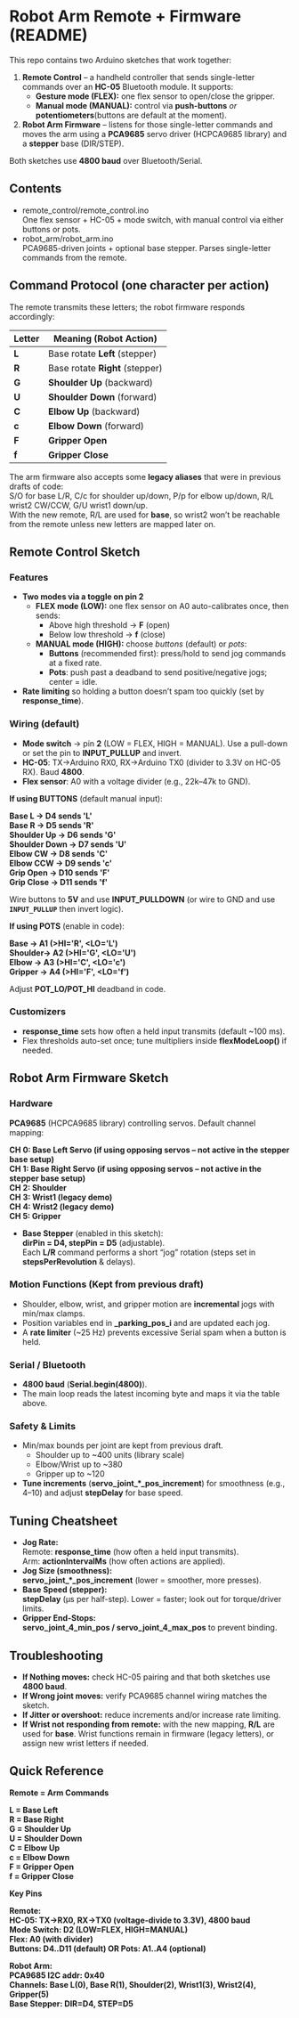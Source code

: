 # **Robot Arm Remote \+ Firmware (README)**

This repo contains two Arduino sketches that work together:

1. **Remote Control** – a handheld controller that sends single-letter commands over an **HC-05** Bluetooth module. It supports:  
   * **Gesture mode (FLEX):** one flex sensor to open/close the gripper.  
   * **Manual mode (MANUAL):** control via **push-buttons** *or* **potentiometers**(buttons are default at the moment).  
2. **Robot Arm Firmware** – listens for those single-letter commands and moves the arm using a **PCA9685** servo driver (HCPCA9685 library) and a **stepper** base (DIR/STEP).

Both sketches use **4800 baud** over Bluetooth/Serial.

## **Contents**

* remote\_control/remote\_control.ino  
  One flex sensor \+ HC-05 \+ mode switch, with manual control via either buttons or pots.  
* robot\_arm/robot\_arm.ino  
  PCA9685-driven joints \+ optional base stepper. Parses single-letter commands from the remote.

## **Command Protocol (one character per action)**

The remote transmits these letters; the robot firmware responds accordingly:

| Letter | Meaning (Robot Action) |
| ----- | ----- |
| **L** | Base rotate **Left** (stepper) |
| **R** | Base rotate **Right** (stepper) |
| **G** | **Shoulder Up** (backward) |
| **U** | **Shoulder Down** (forward) |
| **C** | **Elbow Up** (backward) |
| **c** | **Elbow Down** (forward) |
| **F** | **Gripper Open** |
| **f** | **Gripper Close** |

The arm firmware also accepts some **legacy aliases** that were in previous drafts of code:  
S/O for base L/R, C/c for shoulder up/down, P/p for elbow up/down, R/L wrist2 CW/CCW, G/U wrist1 down/up.  
With the new remote, R/L are used for **base**, so wrist2 won’t be reachable from the remote unless new letters are mapped later on.

## **Remote Control Sketch**

### **Features**

* **Two modes via a toggle on pin 2**  
  * **FLEX mode (LOW):** one flex sensor on A0 auto-calibrates once, then sends:  
    * Above high threshold → **F** (open)  
    * Below low threshold → **f** (close)  
  * **MANUAL mode (HIGH):** choose *buttons* (default) or *pots*:  
    * **Buttons** (recommended first): press/hold to send jog commands at a fixed rate.  
    * **Pots**: push past a deadband to send positive/negative jogs; center \= idle.  
* **Rate limiting** so holding a button doesn’t spam too quickly (set by **response\_time**).

### **Wiring (default)**

* **Mode switch** → pin **2** (LOW \= FLEX, HIGH \= MANUAL). Use a pull-down or set the pin to **INPUT\_PULLUP** and invert.  
* **HC-05**: TX→Arduino RX0, RX→Arduino TX0 (divider to 3.3V on HC-05 RX). Baud **4800**.  
* **Flex sensor**: A0 with a voltage divider (e.g., 22k–47k to GND).

**If using BUTTONS** (default manual input):

**Base L  \-\> D4   sends 'L'**  
**Base R  \-\> D5   sends 'R'**  
**Shoulder Up \-\> D6   sends 'G'**  
**Shoulder Down \-\> D7 sends 'U'**  
**Elbow CW \-\> D8      sends 'C'**  
**Elbow CCW \-\> D9     sends 'c'**  
**Grip Open \-\> D10    sends 'F'**  
**Grip Close \-\> D11   sends 'f'**

Wire buttons to **5V** and use **INPUT\_PULLDOWN** (or wire to GND and use **`INPUT_PULLUP`** then invert logic).

**If using POTS** (enable in code):

**Base    \-\> A1  (\>HI='R', \<LO='L')**  
**Shoulder-\> A2  (\>HI='G', \<LO='U')**  
**Elbow   \-\> A3  (\>HI='C', \<LO='c')**  
**Gripper \-\> A4  (\>HI='F', \<LO='f')**

Adjust **POT\_LO/POT\_HI** deadband in code.

### **Customizers**

* **response\_time** sets how often a held input transmits (default \~100 ms).  
* Flex thresholds auto-set once; tune multipliers inside **flexModeLoop()** if needed.

## **Robot Arm Firmware Sketch**

### **Hardware**

**PCA9685** (HCPCA9685 library) controlling servos. Default channel mapping:

**CH 0: Base Left Servo   (if using opposing servos – not active in the stepper base setup)**  
**CH 1: Base Right Servo  (if using opposing servos – not active in the stepper base setup)**  
**CH 2: Shoulder**  
**CH 3: Wrist1 (legacy demo)**  
**CH 4: Wrist2 (legacy demo)**  
**CH 5: Gripper**

* **Base Stepper** (enabled in this sketch):  
  **dirPin \= D4, stepPin \= D5** (adjustable).  
  Each **L/R** command performs a short “jog” rotation (steps set in **stepsPerRevolution** & delays).

### **Motion Functions (Kept from previous draft)**

* Shoulder, elbow, wrist, and gripper motion are **incremental** jogs with min/max clamps.  
* Position variables end in **\_parking\_pos\_i** and are updated each jog.  
* A **rate limiter** (\~25 Hz) prevents excessive Serial spam when a button is held.

### **Serial / Bluetooth**

* **4800 baud** (**Serial.begin(4800)**).  
* The main loop reads the latest incoming byte and maps it via the table above.

### **Safety & Limits**

* Min/max bounds per joint are kept from previous draft.  
  * Shoulder up to \~400 units (library scale)  
  * Elbow/Wrist up to \~380  
  * Gripper up to \~120  
* **Tune increments** (**servo\_joint\_\*\_pos\_increment**) for smoothness (e.g., 4–10) and adjust **stepDelay** for base speed.

## **Tuning Cheatsheet**

* **Jog Rate:**  
  Remote: **response\_time** (how often a held input transmits).  
  Arm: **actionIntervalMs** (how often actions are applied).  
* **Jog Size (smoothness):**  
  **servo\_joint\_\*\_pos\_increment** (lower \= smoother, more presses).  
* **Base Speed (stepper):**  
  **stepDelay** (µs per half-step). Lower \= faster; look out for torque/driver limits.  
* **Gripper End-Stops:**  
  **servo\_joint\_4\_min\_pos / servo\_joint\_4\_max\_pos** to prevent binding.

## **Troubleshooting**

* **If Nothing moves:** check HC-05 pairing and that both sketches use **4800 baud**.  
* **If Wrong joint moves:** verify PCA9685 channel wiring matches the sketch.  
* **If Jitter or overshoot:** reduce increments and/or increase rate limiting.  
* **If Wrist not responding from remote:** with the new mapping, **R/L** are used for **base**. Wrist functions remain in firmware (legacy letters), or assign new wrist letters if needed.

## **Quick Reference**

**Remote \= Arm Commands**

**L \= Base Left**  
**R \= Base Right**  
**G \= Shoulder Up**  
**U \= Shoulder Down**  
**C \= Elbow Up**  
**c \= Elbow Down**  
**F \= Gripper Open**  
**f \= Gripper Close**

**Key Pins**

**Remote:**  
  **HC-05: TX→RX0, RX→TX0 (voltage-divide to 3.3V), 4800 baud**  
  **Mode Switch: D2 (LOW=FLEX, HIGH=MANUAL)**  
  **Flex: A0 (with divider)**  
  **Buttons: D4..D11  (default)  OR   Pots: A1..A4  (optional)**

**Robot Arm:**  
  **PCA9685 I2C addr: 0x40**  
  **Channels: Base L(0), Base R(1), Shoulder(2), Wrist1(3), Wrist2(4), Gripper(5)**  
  **Base Stepper: DIR=D4, STEP=D5**  
